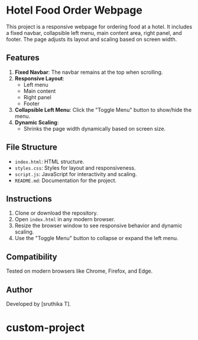 # Hotel Food Order Webpage

This project is a responsive webpage for ordering food at a hotel. It includes a fixed navbar, collapsible left menu, main content area, right panel, and footer. The page adjusts its layout and scaling based on screen width.

## Features
1. **Fixed Navbar**: The navbar remains at the top when scrolling.
2. **Responsive Layout**:
   - Left menu
   - Main content
   - Right panel
   - Footer
3. **Collapsible Left Menu**: Click the "Toggle Menu" button to show/hide the menu.
4. **Dynamic Scaling**:
   - Shrinks the page width dynamically based on screen size.

## File Structure
- `index.html`: HTML structure.
- `styles.css`: Styles for layout and responsiveness.
- `script.js`: JavaScript for interactivity and scaling.
- `README.md`: Documentation for the project.

## Instructions
1. Clone or download the repository.
2. Open `index.html` in any modern browser.
3. Resize the browser window to see responsive behavior and dynamic scaling.
4. Use the "Toggle Menu" button to collapse or expand the left menu.

## Compatibility
Tested on modern browsers like Chrome, Firefox, and Edge.

## Author
Developed by [sruthika T].
# custom-project
